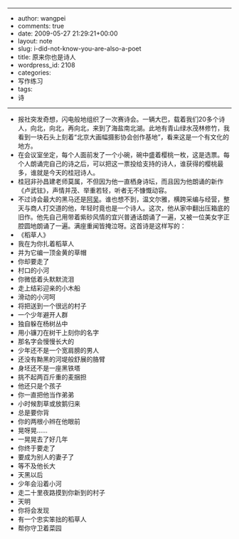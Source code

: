- --
- author: wangpei
- comments: true
- date: 2009-05-27 21:29:21+00:00
- layout: note
- slug: i-did-not-know-you-are-also-a-poet
- title: 原来你也是诗人
- wordpress_id: 2108
- categories:
- 写作练习
- tags:
- 诗
- --
- 报社突发奇想，闪电般地组织了一次赛诗会。一辆大巴，载着我们20多个诗人，向北，向北，再向北，来到了海盐南北湖。此地有青山绿水茂林修竹，我看到一块石头上刻着“北京大画幅摄影协会创作基地”，看来这是一个有文化的地方。
- 在会议室坐定，每个人面前发了一个小碗，碗中盛着樱桃一枚，这是选票。每个人朗诵完自己的诗之后，可以把这一票投给支持的诗人，谁获得的樱桃最多，谁就是今天的桂冠诗人。
- 桂冠非孙昌建老师莫属，不但因为他一直栖身诗坛，而且因为他朗诵的新作《卢武铉》，声情并茂、举重若轻，听者无不慷慨动容。
- 不过诗会最大的黑马还是[阿吴](http://aw98.blog.hexun.com/33194890_d.html)。谁也想不到，温文尔雅，横跨采编与经营，整天与商人打交道的他，年轻时竟也是一个诗人。这次，他从家中翻出压箱底的旧作。他先自己用带着紫砂风情的宜兴普通话朗诵了一遍，又被一位美女字正腔圆地朗诵了一遍。满座重闻皆掩泣呀。这首诗是这样写的：
- 《稻草人》
- 我在为你扎着稻草人
- 并为它编一顶金黄的草帽
- 你却要走了
- 村口的小河
- 你微低着头默默流泪
- 走上结彩迎亲的小木船
- 滑动的小河呵
- 将把送到一个很远的村子
- 一个少年避开人群
- 独自躲在杨树丛中
- 用小镰刀在树干上刻你的名字
- 那名字会慢慢长大的
- 少年还不是一个宽肩膀的男人
- 还没有黝黑的河堤般舒展的胳臂
- 身坯还不是一座黑铁塔
- 挑不起两百斤重的麦捆担
- 他还只是个孩子
- 你一直把他当作弟弟
- 小时候割草或放鹅归来
- 总是要你背
- 你的两根小辫在他眼前
- 晃呀晃……
- 一晃晃去了好几年
- 你终于要走了
- 要成为别人的妻子了
- 等不及他长大
- 天黑以后
- 少年会沿着小河
- 走二十里夜路摸到你新到的村子
- 天明
- 你将会发现
- 有一个忠实笨拙的稻草人
- 帮你守卫着菜园
